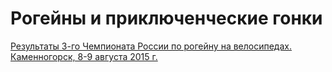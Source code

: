 # Рогейны и приключенческие гонки

[Результаты 3-го Чемпионата России по рогейну на велосипедах. Каменногорск, 8-9 августа 2015 г.](https://sembruk.github.io/rrc_cycles2015/results.html)
